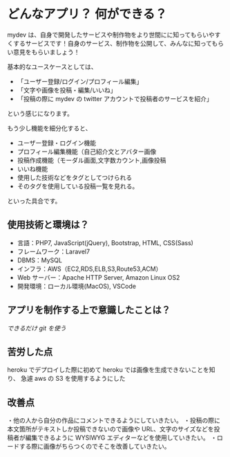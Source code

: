 # どんなアプリ？ 何ができる？

mydev は、自身で開発したサービスや制作物をより世間にに知ってもらいやすくするサービスです！自身のサービス、制作物を公開して、みんなに知ってもらい意見をもらいましょう！

基本的なユースケースとしては、

-   「ユーザー登録/ログイン/プロフィール編集」
-   「文字や画像を投稿・編集/いいね」
-   「投稿の際に mydev の twitter アカウントで投稿者のサービスを紹介」

という感じになります。

もう少し機能を細分化すると、

-   ユーザー登録・ログイン機能
-   プロフィール編集機能（自己紹介文とアバター画像
-   投稿作成機能（モーダル画面,文字数カウント,画像投稿
-   いいね機能
-   使用した技術などをタグとしてつけられる
-   そのタグを使用している投稿一覧を見れる。

といった具合です。

## 使用技術と環境は？

-   言語：PHP7, JavaScript(jQuery), Bootstrap, HTML, CSS(Sass)
-   フレームワーク：Laravel7
-   DBMS：MySQL
-   インフラ：AWS（EC2,RDS,ELB,S3,Route53,ACM）
-   Web サーバー：Apache HTTP Server, Amazon Linux OS2
-   開発環境：ローカル環境(MacOS), VSCode

## アプリを制作する上で意識したことは？

_できるだけ git を使う_

## 苦労した点

heroku でデプロイした際に初めて heroku では画像を生成できないことを知り、
急遽 aws の S3 を使用するようにした

## 改善点

・他の人から自分の作品にコメントできるようにしていきたい。
・投稿の際に本文箇所がテキストしか投稿できないので画像や URL、文字のサイズなどを投稿者が編集できるように WYSIWYG エディターなどを使用していきたい。
・ロードする際に画像がちらつくのでそこを改善していきたい。

